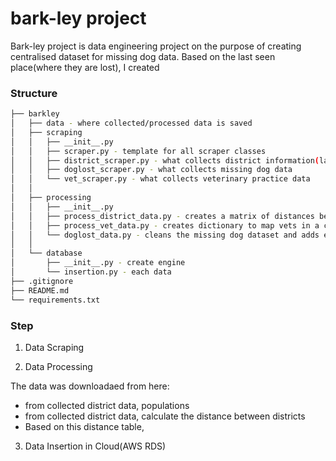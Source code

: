 # bark-ley project

Bark-ley project is data engineering project on the purpose of creating centralised dataset for missing dog data.
Based on the last seen place(where they are lost), I created 



### Structure

```bash
├── barkley
│   ├── data - where collected/processed data is saved
│   ├── scraping
│   │   ├── __init__.py
│   │   ├── scraper.py - template for all scraper classes
│   │   ├── district_scraper.py - what collects district information(latitude, longitude, town/area, population, households)
│   │   ├── doglost_scraper.py - what collects missing dog data
│   │   └── vet_scraper.py - what collects veterinary practice data
│   │
│   ├── processing
│   │   ├── __init__.py
│   │   ├── process_district_data.py - creates a matrix of distances between districts 
│   │   ├── process_vet_data.py - creates dictionary to map vets in a certain district
│   │   └── doglost_data.py - cleans the missing dog dataset and adds extracted information
│   │
│   └── database
│       ├── __init__.py - create engine
│       └── insertion.py - each data
├── .gitignore
├── README.md
└── requirements.txt
```


### Step

1) Data Scraping



2) Data Processing

The data was downloadaed from here:
- from collected district data, populations
- from collected district data, calculate the distance between districts
- Based on this distance table, 



3) Data Insertion in Cloud(AWS RDS)

